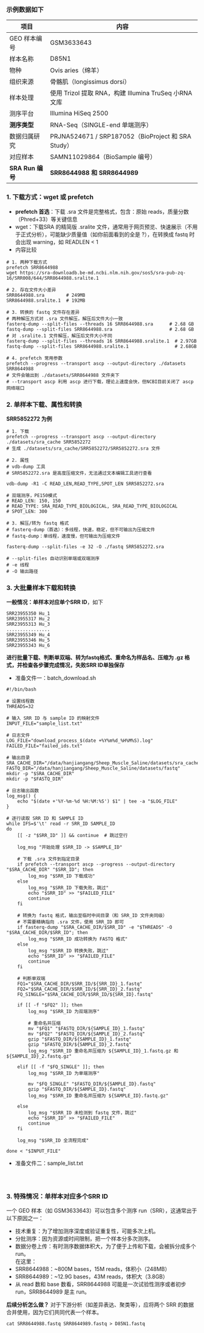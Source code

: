 ### 示例数据如下
| 项目             | 内容                                              |
| -------------- | ----------------------------------------------- |
| GEO 样本编号   | GSM3633643                                      |
| 样本名称       | D85N1                                           |
| 物种         | Ovis aries（绵羊）                                  |
| 组织来源       | 骨骼肌（longissimus dorsi）                          |
| 样本处理       | 使用 Trizol 提取 RNA，构建 Illumina TruSeq 小RNA文库      |
| 测序平台       | Illumina HiSeq 2500                             |
| **测序类型**       | RNA-Seq（SINGLE-end 单端测序）                        |
| 数据归属研究     | PRJNA524671 / SRP187052（BioProject 和 SRA Study） |
| 对应样本       | SAMN11029864（BioSample 编号）                      |
| **SRA Run 编号** | **SRR8644988 和 SRR8644989**               |

### 1. 下载方式：wget 或 prefetch
- **prefetch 首选**：下载 .sra 文件是完整格式，包含：原始 reads，质量分数（Phred+33）等关键信息
- wget：下载SRA 的精简版 .sralite 文件，通常用于网页预览、快速展示（不用于正式分析），可能缺少质量值（如你前面看到的全是 ?），在转换成 fastq 时会出现 warning，如 READLEN < 1
- 内容比较
```
# 1. 两种下载方式
prefetch SRR8644988
wget https://sra-downloadb.be-md.ncbi.nlm.nih.gov/sos5/sra-pub-zq-16/SRR008/644/SRR8644988.sralite.1

# 2. 存在文件大小差异
SRR8644988.sra        # 249MB
SRR8644988.sralite.1  # 192MB

# 3. 转换的 fastq 文件存在差异
# 两种解压方式对 .sra 文件解压，解压后文件大小一致
fasterq-dump --split-files --threads 16 SRR8644988.sra      # 2.68 GB 
fastq-dump --split-files SRR8644988.sra                     # 2.68 GB
# 对 .sralite.1 文件解压，解压后文件大小不同
fasterq-dump --split-files --threads 16 SRR8644988.sralite.1  # 2.97GB
fastq-dump --split-files SRR8644988.sralite.1                 # 2.68GB

# 4. prefetch 常用参数
prefetch --progress --transport ascp --output-directory ./datasets SRR8644988
# 文件会输出到 ./datasets/SRR8644988 文件夹下
# --transport ascp 利用 ascp 进行下载，理论上速度会快，但NCBI目前关闭了 ascp 网络端口
```


### 2. 单样本下载、属性和转换
**SRR5852272 为例**
```
# 1. 下载
prefetch --progress --transport ascp --output-directory ./datasets/sra_cache SRR5852272
# 生成 ./datasets/sra_cache/SRR5852272/SRR5852272.sra 文件

# 2. 属性
# vdb-dump 工具
# SRR5852272.sra 是高度压缩文件，无法通过文本编辑工具进行查看

vdb-dump -R1 -C READ_LEN,READ_TYPE,SPOT_LEN SRR5852272.sra

# 双端测序，PE150模式
# READ_LEN: 150, 150
# READ_TYPE: SRA_READ_TYPE_BIOLOGICAL, SRA_READ_TYPE_BIOLOGICAL
# SPOT_LEN: 300

# 3. 解压/转为 fastq 格式
# fasterq-dump（首选）：多线程，快速，稳定，但不可输出为压缩文件
# fastq-dump：单线程，速度慢，但可输出为压缩文件

fasterq-dump --split-files -e 32 -O ./fastq SRR5852272.sra

# --split-files 自动识别单端或双端测序
# -e 线程
# -O 输出路径

```


### 3. 大批量样本下载和转换
**一般情况：单样本对应单个SRR ID**，如下
```
SRR23955350	Hu_1
SRR23955317	Hu_2
SRR23955313	Hu_3
................
SRR23955349	Hu_4
SRR23955346	Hu_5
SRR23955343	Hu_6
```
**进行批量下载、判断单双端、转为fastq格式、重命名为样品名、压缩为 .gz 格式，并检查各步骤完成情况，失败SRR ID单独保存**
- 准备文件一：batch_download.sh
```
#!/bin/bash

# 设置线程数
THREADS=32

# 输入 SRR ID 与 sample ID 的映射文件
INPUT_FILE="sample_list.txt"

# 日志文件
LOG_FILE="download_process_$(date +%Y%m%d_%H%M%S).log"
FAILED_FILE="failed_ids.txt"

# 输出目录
SRA_CACHE_DIR="/data/hanjiangang/Sheep_Muscle_Saline/datasets/sra_cache"
FASTQ_DIR="/data/hanjiangang/Sheep_Muscle_Saline/datasets/fastq"
mkdir -p "$SRA_CACHE_DIR"
mkdir -p "$FASTQ_DIR"

# 日志输出函数
log_msg() {
    echo "$(date +'%Y-%m-%d %H:%M:%S') $1" | tee -a "$LOG_FILE"
}

# 逐行读取 SRR ID 和 SAMPLE ID
while IFS=$'\t' read -r SRR_ID SAMPLE_ID
do
    [[ -z "$SRR_ID" ]] && continue  # 跳过空行

    log_msg "开始处理 $SRR_ID -> $SAMPLE_ID"

    # 下载 .sra 文件到指定目录
    if prefetch --transport ascp --progress --output-directory "$SRA_CACHE_DIR" "$SRR_ID"; then
        log_msg "$SRR_ID 下载成功"
    else
        log_msg "$SRR_ID 下载失败，跳过"
        echo "$SRR_ID" >> "$FAILED_FILE"
        continue
    fi

    # 转换为 fastq 格式，输出至临时中间目录（和 SRR_ID 文件夹同级）
	# 不需要精确指向 .sra 文件，使用 SRR_ID 即可
    if fasterq-dump "$SRA_CACHE_DIR/$SRR_ID" -e "$THREADS" -O "$SRA_CACHE_DIR/$SRR_ID"; then
        log_msg "$SRR_ID 成功转换为 FASTQ 格式"
    else
        log_msg "$SRR_ID 转换失败，跳过"
        echo "$SRR_ID" >> "$FAILED_FILE"
        continue
    fi

    # 判断单双端
    FQ1="$SRA_CACHE_DIR/$SRR_ID/${SRR_ID}_1.fastq"
    FQ2="$SRA_CACHE_DIR/$SRR_ID/${SRR_ID}_2.fastq"
    FQ_SINGLE="$SRA_CACHE_DIR/$SRR_ID/${SRR_ID}.fastq"

    if [[ -f "$FQ2" ]]; then
        log_msg "$SRR_ID 为双端测序"

        # 重命名并压缩
        mv "$FQ1" "$FASTQ_DIR/${SAMPLE_ID}_1.fastq"
        mv "$FQ2" "$FASTQ_DIR/${SAMPLE_ID}_2.fastq"
        gzip "$FASTQ_DIR/${SAMPLE_ID}_1.fastq"
        gzip "$FASTQ_DIR/${SAMPLE_ID}_2.fastq"
        log_msg "$SRR_ID 重命名并压缩为 ${SAMPLE_ID}_1.fastq.gz 和 ${SAMPLE_ID}_2.fastq.gz"

    elif [[ -f "$FQ_SINGLE" ]]; then
        log_msg "$SRR_ID 为单端测序"

        mv "$FQ_SINGLE" "$FASTQ_DIR/${SAMPLE_ID}.fastq"
        gzip "$FASTQ_DIR/${SAMPLE_ID}.fastq"
        log_msg "$SRR_ID 重命名并压缩为 ${SAMPLE_ID}.fastq.gz"

    else
        log_msg "$SRR_ID 未检测到 fastq 文件，跳过"
        echo "$SRR_ID" >> "$FAILED_FILE"
        continue
    fi

    log_msg "$SRR_ID 全流程完成"

done < "$INPUT_FILE"
```
- 准备文件二：sample_list.txt
```



```






### 3. 特殊情况：单样本对应多个SRR ID



一个 GEO 样本（如 GSM3633643）可以包含多个测序 run（SRR），这通常出于以下原因之一：
- 技术重复：为了增加测序深度或验证重复性，可能多次上机。
- 分批测序：因为资源或时间限制，把一个样本分多次测序。
- 数据分卷上传：有时测序数据体积大，为了便于上传和下载，会被拆分成多个 run。  
在这里：
- SRR8644988：~800M bases，15M reads，体积小（248MB）
- SRR8644989：~12.9G bases，43M reads，体积大（3.8GB）
- 从 read 数和 base 数看，SRR8644988 可能是一次试验性测序或者初步 run，SRR8644989 是主 run。

**后续分析怎么做？**
对于下游分析（如差异表达、聚类等），应将两个 SRR 的数据合并使用，因为它们共同代表一个样本。
```
cat SRR8644988.fastq SRR8644989.fastq > D85N1.fastq
```























